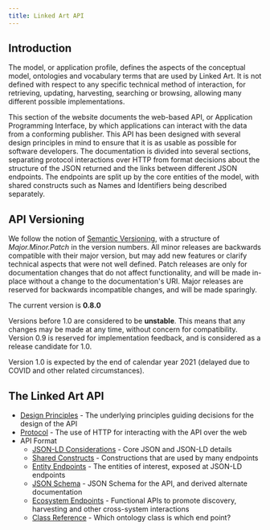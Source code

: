 ```yaml
---
title: Linked Art API
---
```


## Introduction

The model, or application profile, defines the aspects of the conceptual model, ontologies and vocabulary terms that are used by Linked Art. It is not defined with respect to any specific technical method of interaction, for retrieving, updating, harvesting, searching or browsing, allowing many different possible implementations.

This section of the website documents the web-based API, or Application Programming Interface, by which applications can interact with the data from a conforming publisher. This API has been designed with several design principles in mind to ensure that it is as usable as possible for software developers.  The documentation is divided into several sections, separating protocol interactions over HTTP from format decisions about the structure of the JSON returned and the links between different JSON endpoints. The endpoints are split up by the core entities of the model, with shared constructs such as Names and Identifiers being described separately.


## API Versioning

We follow the notion of [Semantic Versioning](https://semver.org/spec/v2.0.0.html), with a structure of _Major.Minor.Patch_ in the version numbers.  All minor releases are backwards compatible with their major version, but may add new features or clarify technical aspects that were not well defined. Patch releases are only for documentation changes that do not affect functionality, and will be made in-place without a change to the documentation's URI. Major releases are reserved for backwards incompatible changes, and will be made sparingly.

The current version is **0.8.0**

Versions before 1.0 are considered to be **unstable**. This means that any changes may be made at any time, without concern for compatibility. Version 0.9 is reserved for implementation feedback, and is considered as a release candidate for 1.0.

Version 1.0 is expected by the end of calendar year 2021 (delayed due to COVID and other related circumstances).


## The Linked Art API

  * [Design Principles](principles/) - The underlying principles guiding decisions for the design of the API
  * [Protocol](protocol/) - The use of HTTP for interacting with the API over the web
  * API Format
    * [JSON-LD Considerations](json-ld/) - Core JSON and JSON-LD details
    * [Shared Constructs](shared/) - Constructions that are used by many endpoints
    * [Entity Endpoints](endpoint/) - The entities of interest, exposed at JSON-LD endpoints
    * [JSON Schema](schema_docs/) - JSON Schema for the API, and derived alternate documentation
    * [Ecosystem Endpoints](ecosystem/) - Functional APIs to promote discovery, harvesting and other cross-system interactions
    * [Class Reference](classes) - Which ontology class is which end point?